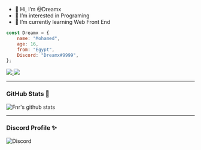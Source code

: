 - 👋 Hi, I’m @Dreamx
- 👀 I’m interested in Programing
- 🌱 I’m currently learning Web Front End 

```js
const Dreamx = {
    name: "Mohamed",
    age: 16,
    from: "Egypt",
    Discord: "Dreamx#9999",
};
```
<a href="https://github.com/FnrDev?tab=followers">
  <img src="https://img.shields.io/github/followers/HabkMohamed">
</a>
<a href="https://github.com/FnrDev">
   <img src="https://komarev.com/ghpvc/?username=HabkMohamed">
</a>

---

### GitHub Stats 🌟
![Fnr's github stats](https://github-readme-stats.vercel.app/api?username=HabkMohamed&count_private=true&show_icons=true&theme=radical)

---

### Discord Profile ✨
![Discord](https://discord.c99.nl/widget/theme-2/764078013871685643.png)
